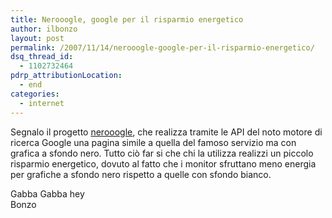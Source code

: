 ```yaml
---
title: Nerooogle, google per il risparmio energetico
author: ilbonzo
layout: post
permalink: /2007/11/14/nerooogle-google-per-il-risparmio-energetico/
dsq_thread_id:
  - 1102732464
pdrp_attributionLocation:
  - end
categories:
  - internet
---
```

Segnalo il progetto [nerooogle][1], che realizza tramite le API del noto motore di ricerca Google una pagina simile a quella del famoso servizio ma con grafica a sfondo nero. Tutto ciò far si che chi la utilizza realizzi un piccolo risparmio energetico, dovuto al fatto che i monitor sfruttano meno energia per grafiche a sfondo nero rispetto a quelle con sfondo bianco. 

Gabba Gabba hey  
Bonzo

<div class='kindleWidget kindleLight' >
  
</div>



 [1]: http://www.nerooogle.com